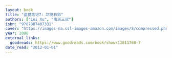 ```yaml
---
layout: book
title: "盗墓笔记7: 邛笼石影"
authors: ["Lei Xu", "南派三叔"]
isbn: "9787807407331"
cover: "https://images-na.ssl-images-amazon.com/images/S/compressed.photo.goodreads.com/books/1447412334i/11811760.jpg"
year: 2008
external_links:
  goodreads: https://www.goodreads.com/book/show/11811760-7
date_read: "2012-01-01"
---
```

